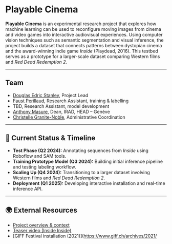 # Playable Cinema

**Playable Cinema** is an experimental research project that explores how machine learning can be used to reconfigure moving images from cinema and video games into interactive audiovisual experiences. Using computer vision techniques such as semantic segmentation and visual inference, the project builds a dataset that connects patterns between dystopian cinema and the award-winning indie game *Inside* (Playdead, 2016). This testbed serves as a prototype for a larger-scale dataset comparing Western films and *Red Dead Redemption 2*.

---

## Team
- [Douglas Edric Stanley](https://abstractmachine.net), Project Lead
- [Faust Perillaud](), Research Assistant, training & labelling
- TBD, Research Assistant, model development
- [Anthony Masure](https://www.anthonymasure.com), Dean, IRAD, HEAD – Genève
- [Christelle Granite-Noble](https://www.hesge.ch/head/annuaire/christelle-granite-noble), Administrative Coordination

---

## 🔧 Current Status & Timeline

- **Test Phase (Q2 2024):** Annotating sequences from *Inside* using Roboflow and SAM tools.
- **Training Prototype Model (Q3 2024):** Building initial inference pipeline and testing labeling workflow.
- **Scaling Up (Q4 2024):** Transitioning to a larger dataset involving Western films and *Red Dead Redemption 2*.
- **Deployment (Q1 2025):** Developing interactive installation and real-time inference API.

---

## 🌍 External Resources

- [Project overview & context](https://abstractmachine.net/en/posts/inside-inside)  
- [Teaser video (Inside Inside)](https://vimeo.com/589844238)  
- [GIFF Festival installation (2021)](https://www.giff.ch/archives/2021/